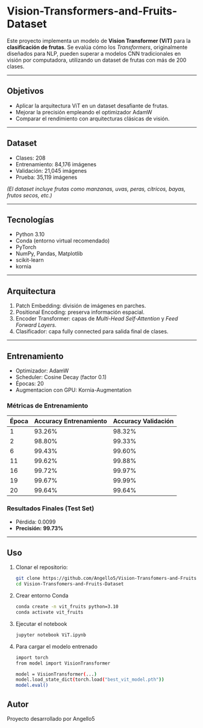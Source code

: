 # Vision-Transformers-and-Fruits-Dataset

Este proyecto implementa un modelo de **Vision Transformer (ViT)** para la **clasificación de frutas**. Se evalúa cómo los *Transformers*, originalmente diseñados para NLP, pueden superar a modelos CNN tradicionales en visión por computadora, utilizando un dataset de frutas con más de 200 clases.

---

## Objetivos
- Aplicar la arquitectura ViT en un dataset desafiante de frutas.  
- Mejorar la precisión empleando el optimizador AdamW 
- Comparar el rendimiento con arquitecturas clásicas de visión.  

---

## Dataset
- Clases: 208  
- Entrenamiento: 84,176 imágenes  
- Validación: 21,045 imágenes  
- Prueba: 35,119 imágenes  

*(El dataset incluye frutas como manzanas, uvas, peras, cítricos, bayas, frutos secos, etc.)*

---

## Tecnologías
- Python 3.10
- Conda (entorno virtual recomendado)  
- PyTorch  
- NumPy, Pandas, Matplotlib  
- scikit-learn  
- kornia

---

## Arquitectura
1. Patch Embedding: división de imágenes en parches.  
2. Positional Encoding: preserva información espacial.  
3. Encoder Transformer: capas de *Multi-Head Self-Attention* y *Feed Forward Layers*.  
4. Clasificador: capa fully connected para salida final de clases.  

---

## Entrenamiento
- Optimizador: AdamW  
- Scheduler: Cosine Decay (factor 0.1)  
- Épocas: 20  
- Augmentacion con GPU: Kornia-Augmentation


### Métricas de Entrenamiento
| Época | Accuracy Entrenamiento | Accuracy Validación |
|-------|------------------------|----------------------|
| 1     | 93.26%                | 98.32%              |
| 2     | 98.80%                | 99.33%              |
| 6     | 99.43%                | 99.60%              |
| 11    | 99.62%                | 99.88%              |
| 16    | 99.72%                | 99.97%              |
| 19    | 99.67%                | 99.99%          |
| 20    | 99.64%                | 99.64%              |

### Resultados Finales (Test Set)
- Pérdida: 0.0099  
- **Precisión:** **99.73%**  

---

## Uso
1. Clonar el repositorio:
   ```bash
   git clone https://github.com/Angello5/Vision-Transfomers-and-Fruits-Dataset.git
   cd Vision-Transfomers-and-Fruits-Dataset
2. Crear entorno Conda
    ```bash 
    conda create -n vit_fruits python=3.10
    conda activate vit_fruits

3. Ejecutar el notebook
    ```bash 
    jupyter notebook ViT.ipynb

4. Para cargar el modelo entrenado 
    ```bash
    import torch
    from model import VisionTransformer

    model = VisionTransformer(...)
    model.load_state_dict(torch.load("best_vit_model.pth"))
    model.eval()

## Autor 
Proyecto desarrollado por Angello5

